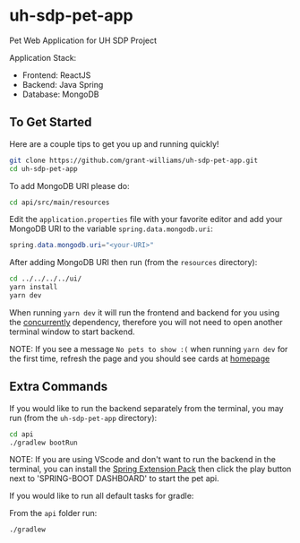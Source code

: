 # uh-sdp-pet-app

Pet Web Application for UH SDP Project

Application Stack:
- Frontend: ReactJS
- Backend: Java Spring
- Database: MongoDB

## To Get Started

Here are a couple tips to get you up and running quickly!

```bash
git clone https://github.com/grant-williams/uh-sdp-pet-app.git
cd uh-sdp-pet-app
```

To add MongoDB URI please do:

```bash
cd api/src/main/resources
```

Edit the `application.properties` file with your favorite editor and add your MongoDB URI to the variable `spring.data.mongodb.uri`:

```java
spring.data.mongodb.uri="<your-URI>"
```

After adding MongoDB URI then run (from the ```resources``` directory):

```bash
cd ../../../../ui/
yarn install
yarn dev
```

When running `yarn dev` it will run the frontend and backend for you using the [concurrently](https://github.com/kimmobrunfeldt/concurrently) dependency, therefore
you will not need to open another terminal window to start backend.

NOTE: If you see a message `No pets to show :(` when running `yarn dev` for the first time, refresh the page and you should see cards at [homepage](localhost:3000)

## Extra Commands

If you would like to run the backend separately from the terminal, you may run (from the `uh-sdp-pet-app` directory):

```bash
cd api
./gradlew bootRun
```

NOTE: If you are using VScode and don't want to run the backend in the terminal, you can install the [Spring Extension Pack](https://marketplace.visualstudio.com/items?itemName=Pivotal.vscode-boot-dev-pack)
then click the play button next to 'SPRING-BOOT DASHBOARD' to start the pet api.

If you would like to run all default tasks for gradle:

From the `api` folder run:

```bash
./gradlew
```
